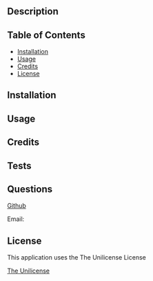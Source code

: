 # 
  ## Description

  
  
  ## Table of Contents

  - [Installation](#installation)
  - [Usage](#usage)
  - [Credits](#credits)
  - [License](#license)
  
  ## Installation
  
  
  
  ## Usage
  
  
  
  ## Credits
  
  

  ## Tests

  

  ## Questions
  
  [Github](https://www.github.com/)

  Email: [](mailto:)
  
  ## License
  This application uses the The Unilicense License

  [The Unilicense](https://choosealicense.com/licenses/unlicense/)
  
  
